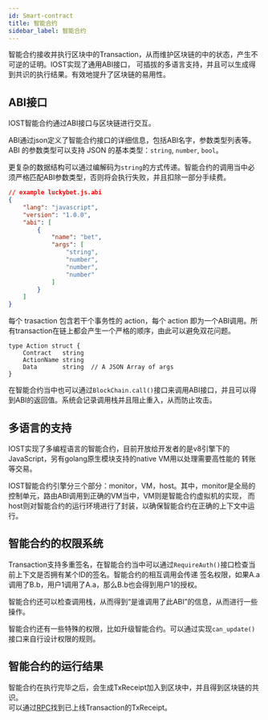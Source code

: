 ```yaml
---
id: Smart-contract
title: 智能合约
sidebar_label: 智能合约
---
```


智能合约接收并执行区块中的Transaction，从而维护区块链的中的状态，产生不可逆的证明。IOST实现了通用ABI接口，
可插拔的多语言支持，并且可以生成得到共识的执行结果。有效地提升了区块链的易用性。

## ABI接口
IOST智能合约通过ABI接口与区块链进行交互。

ABI通过json定义了智能合约接口的详细信息，包括ABI名字，参数类型列表等。ABI 的参数类型可以支持 JSON 的基本类型：`string`, `number`, `bool`。

更复杂的数据结构可以通过编解码为`string`的方式传递。智能合约的调用当中必须严格匹配ABI参数类型，否则将会执行失败，并且扣除一部分手续费。

```json
// example luckybet.js.abi
{
    "lang": "javascript",
    "version": "1.0.0",
    "abi": [
        {
            "name": "bet",
            "args": [
                "string",
                "number",
                "number",
                "number"
            ]
        }
    ]
}
```

每个 trasaction 包含若干个事务性的 action，每个 action 即为一个ABI调用。所有transaction在链上都会产生一个严格的顺序，由此可以避免双花问题。

```golang
type Action struct {
	Contract   string  
	ActionName string
	Data       string  // A JSON Array of args
}
```

在智能合约当中也可以通过`BlockChain.call()`接口来调用ABI接口，并且可以得到ABI的返回值。系统会记录调用栈并且阻止重入，从而防止攻击。

## 多语言的支持

IOST实现了多编程语言的智能合约，目前开放给开发者的是v8引擎下的JavaScript，另有golang原生模块支持的native VM用以处理需要高性能的
转账等交易。

IOST智能合约引擎分三个部分：monitor，VM，host。其中，monitor是全局的控制单元，路由ABI调用到正确的VM当中，VM则是智能合约虚拟机的实现，
而host则对智能合约的运行环境进行了封装，以确保智能合约在正确的上下文中运行。

## 智能合约的权限系统

Transaction支持多重签名，在智能合约当中可以通过```RequireAuth()```接口检查当前上下文是否拥有某个ID的签名。智能合约的相互调用会传递
签名权限，如果A.a调用了B.b，用户1调用了A.a，那么B.b也会得到用户1的授权。

智能合约还可以检查调用栈，从而得到“是谁调用了此ABI”的信息，从而进行一些操作。

智能合约还有一些特殊的权限，比如升级智能合约。可以通过实现```can_update()```接口来自行设计权限的规则。

## 智能合约的运行结果

智能合约在执行完毕之后，会生成TxReceipt加入到区块中，并且得到区块链的共识。   
可以通过[RPC](../6-reference/API#gettxreceiptbytxhash-hash)找到已上线Transaction的TxReceipt。
